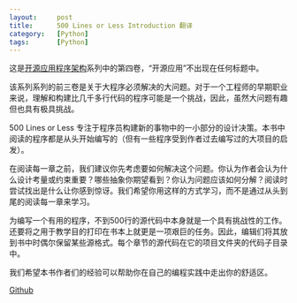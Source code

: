 ```yaml
---
layout:     post
title:      500 Lines or Less Introduction 翻译 
category:   [Python] 
tags:       [Python]
---
```


这是[开源应用程序架构](http://www.aosabook.org/en/index.html)系列中的第四卷，“开源应用”不出现在任何标题中。

该系列系列的前三卷是关于大程序必须解决的大问题。对于一个工程师的早期职业来说，理解和构建比几千多行代码的程序可能是一个挑战，因此，虽然大问题有趣但也具有极具挑战。

500 Lines or Less 专注于程序员构建新的事物中的一小部分的设计决策。本书中阅读的程序都是从头开始编写的（但有一些程序受到作者过去编写过的大项目的启发）。

在阅读每一章之前，我们建议你先考虑要如何解决这个问题。你认为作者会认为什么设计考量或约束重要？哪些抽象你期望看到？你认为问题应该如何分解？阅读时尝试找出是什么让你感到惊讶。我们希望你用这样的方式学习，而不是通过从头到尾的阅读每一章来学习。

为编写一个有用的程序，不到500行的源代码中本身就是一个具有挑战性的工作。还要将之用于教学目的打印在书本上就更是一项艰巨的任务。因此，编辑们将其放到书中时偶尔保留某些源格式。每个章节的源代码在它的项目文件夹的代码子目录中。

我们希望本书作者们的经验可以帮助你在自己的编程实践中走出你的舒适区。

[Github](https://github.com/aosabook/500lines)